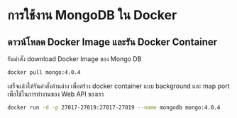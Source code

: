 
# การใช้งาน MongoDB ใน Docker

## ดาวน์โหลด Docker Image และรัน Docker Container

รันคำสั่ง download Docker Image ของ Mongo DB

```bash
docker pull mongo:4.0.4
```

เสร็จแล้วให้รันคำสั่งด้านล่าง เพื่อสร้าง docker container แบบ background และ map port เพื่อใช้ในการทำงานของ Web API ของเรา

```bash
docker run -d -p 27017-27019:27017-27019 --name mongodb mongo:4.0.4
```